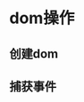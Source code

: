 # dom操作

## 创建dom

<script setup>
import CreateDom from './CreateDom.vue'
import Capture from './Capture.vue'
  </script>

<CreateDom />

## 捕获事件

<Capture/>
